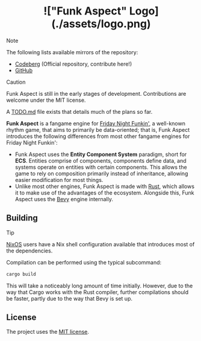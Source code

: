 <h1 align="center">!["Funk Aspect" Logo](./assets/logo.png)</h1>

> [!NOTE]
> The following lists available mirrors of the repository:
> * [Codeberg](https://codeberg.org/r6915ee/funk-aspect) (Official repository,
> contribute here!)
> * [GitHub](https://github.com/r6915ee/funk-aspect)

> [!CAUTION]
> Funk Aspect is still in the early stages of development. Contributions are
> welcome under the MIT license.
>
> A [TODO.md](./TODO.md) file exists that details much of the plans so far.

**Funk Aspect** is a fangame engine for
[Friday Night Funkin'](https://funkin.me/), a well-known rhythm game, that aims
to primarily be data-oriented; that is, Funk Aspect introduces the following
differences from most other fangame engines for Friday Night Funkin':

* Funk Aspect uses the **Entity Component System** paradigm, short for **ECS**.
  Entities comprise of components, components define data, and systems operate
  on entities with certain components. This allows the game to rely on
  composition primarily instead of inheritance, allowing easier modification
  for most things.
* Unlike most other engines, Funk Aspect is made with
  [Rust](https://rust-lang.org/), which allows it to make use of the advantages
  of the ecosystem. Alongside this, Funk Aspect uses the
  [Bevy](https://bevy.org/) engine internally.

## Building

> [!TIP]
> [NixOS](https://nixos.org/) users have a Nix shell configuration available
> that introduces most of the dependencies.

Compilation can be performed using the typical subcommand:

```sh
cargo build
```

This will take a noticeably long amount of time initially. However, due to the
way that Cargo works with the Rust compiler, further compilations should be
faster, partly due to the way that Bevy is set up.

## License

The project uses the [MIT license](LICENSE).
